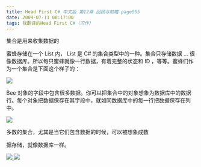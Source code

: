 ```yaml
---
title: Head First C# 中文版 第12章 回顾与前瞻 page555
date: 2009-07-11 08:17:00
tags: 我翻译的Head First C#（习作）
---
```

集合是用来收集数据的

  

蜜蜂存储在一个  List  内，  List  是  C#  的集合类型中的一种。集合只存储数据  ...
很像数据库。所以每只蜜蜂就像一行数据，有着完整的状态和  ID  ，等等。蜜蜂们作为一个集合是下面这个样子的：

  

![](https://p-blog.csdn.net/images/p_blog_csdn_net/cuipengfei1/EntryImages/20090711/2009-07-11_08-08-44.jpg)

Bee  对象的字段中包含很多数据。你可以把集合中的对象想象为数据库中的数据行。每个对象把数据保存在其字段中，就如同数据库中的每一行把数据保存在列中。

  

![](https://p-blog.csdn.net/images/p_blog_csdn_net/cuipengfei1/EntryImages/20090711/2009-07-11_08-11-51.jpg)

多数的集合，尤其是当它们包含数据的时候，可以被想象成数

  

据存储，就像数据库一样。



[ ![](https://profile.csdnimg.cn/5/2/5/3_cuipengfei1)
![](https://g.csdnimg.cn/static/user-reg-year/1x/11.png)
](https://blog.csdn.net/cuipengfei1)





